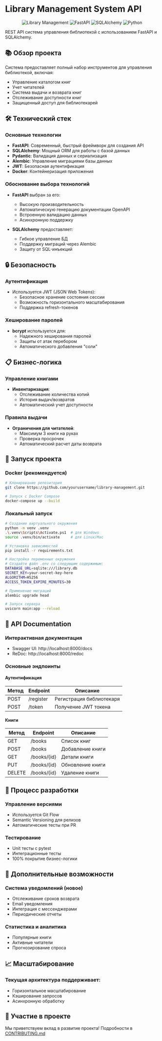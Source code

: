 # Library Management System API

<div align="center">

![Library Management](https://img.shields.io/badge/Library-Management-blue)
![FastAPI](https://img.shields.io/badge/FastAPI-0.115.12-green)
![SQLAlchemy](https://img.shields.io/badge/SQLAlchemy-2.0.41-orange)
![Python](https://img.shields.io/badge/Python-3.9+-blue)

</div>

REST API система управления библиотекой с использованием FastAPI и SQLAlchemy.

## 📚 Обзор проекта

Система предоставляет полный набор инструментов для управления библиотекой, включая:
- Управление каталогом книг
- Учет читателей
- Система выдачи и возврата книг
- Отслеживание доступности книг
- Защищенный доступ для библиотекарей

## 🛠 Технический стек

### Основные технологии
- **FastAPI**: Современный, быстрый фреймворк для создания API
- **SQLAlchemy**: Мощный ORM для работы с базой данных
- **Pydantic**: Валидация данных и сериализация
- **Alembic**: Управление миграциями базы данных
- **JWT**: Безопасная аутентификация
- **Docker**: Контейнеризация приложения

### Обоснование выбора технологий
- **FastAPI** выбран за его:
  - Высокую производительность
  - Автоматическую генерацию документации OpenAPI
  - Встроенную валидацию данных
  - Асинхронную поддержку
  
- **SQLAlchemy** предоставляет:
  - Гибкое управление БД
  - Поддержку миграций через Alembic
  - Защиту от SQL-инъекций

## 🔒 Безопасность

### Аутентификация
- Используется JWT (JSON Web Tokens):
  - Безопасное хранение состояния сессии
  - Возможность горизонтального масштабирования
  - Поддержка refresh-токенов

### Хеширование паролей
- **bcrypt** используется для:
  - Надежного хеширования паролей
  - Защиты от атак перебором
  - Автоматического добавления "соли"

## 📋 Бизнес-логика

### Управление книгами
- **Инвентаризация**:
  - Отслеживание количества копий
  - История выдач/возвратов
  - Автоматический учет доступности

### Правила выдачи
- **Ограничения для читателей**:
  - Максимум 3 книги на руках
  - Проверка просрочек
  - Автоматический расчет даты возврата

## 🚀 Запуск проекта

### Docker (рекомендуется)
```bash
# Клонирование репозитория
git clone https://github.com/yourusername/library-management.git

# Запуск с Docker Compose
docker-compose up --build
```

### Локальный запуск
```bash
# Создание виртуального окружения
python -m venv .venv
.\.venv\Scripts\Activate.ps1  # для Windows
source .venv/bin/activate     # для Linux/Mac

# Установка зависимостей
pip install -r requirements.txt

# Настройка переменных окружения
# Создайте файл .env со следующим содержимым:
DATABASE_URL=sqlite:///library.db
SECRET_KEY=your-secret-key-here
ALGORITHM=HS256
ACCESS_TOKEN_EXPIRE_MINUTES=30

# Применение миграций
alembic upgrade head

# Запуск сервера
uvicorn main:app --reload
```

## 📝 API Documentation

### Интерактивная документация
- Swagger UI: http://localhost:8000/docs
- ReDoc: http://localhost:8000/redoc

### Основные эндпоинты

#### Аутентификация
| Метод | Endpoint | Описание |
|-------|----------|----------|
| POST | /register | Регистрация библиотекаря |
| POST | /token | Получение JWT токена |

#### Книги
| Метод | Endpoint | Описание |
|-------|----------|----------|
| GET | /books | Список книг |
| POST | /books | Добавление книги |
| GET | /books/{id} | Детали книги |
| PUT | /books/{id} | Обновление книги |
| DELETE | /books/{id} | Удаление книги |

## 🔄 Процесс разработки

### Управление версиями
- Используется Git Flow
- Semantic Versioning для релизов
- Автоматические тесты при PR

### Тестирование
- Unit тесты с pytest
- Интеграционные тесты
- 100% покрытие бизнес-логики

## 🎯 Дополнительные возможности

### Система уведомлений (новое)
- Отслеживание сроков возврата
- Email уведомления
- Интеграция с мессенджерами
- Периодические отчеты

### Статистика и аналитика
- Популярные книги
- Активные читатели
- Прогнозирование спроса

## 📈 Масштабирование

### Текущая архитектура поддерживает:
- Горизонтальное масштабирование
- Кэширование запросов
- Асинхронную обработку

## 🤝 Участие в проекте

Мы приветствуем вклад в развитие проекта! Подробности в [CONTRIBUTING.md](CONTRIBUTING.md)